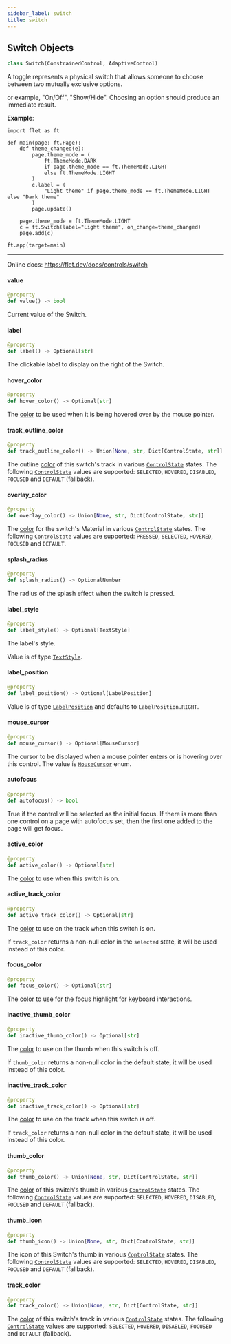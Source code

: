 ```yaml
---
sidebar_label: switch
title: switch
---
```


## Switch Objects

```python
class Switch(ConstrainedControl, AdaptiveControl)
```

A toggle represents a physical switch that allows someone to choose between two mutually exclusive options.

or example, &quot;On/Off&quot;, &quot;Show/Hide&quot;. Choosing an option should produce an immediate result.

**Example**:

```
import flet as ft

def main(page: ft.Page):
    def theme_changed(e):
        page.theme_mode = (
            ft.ThemeMode.DARK
            if page.theme_mode == ft.ThemeMode.LIGHT
            else ft.ThemeMode.LIGHT
        )
        c.label = (
            "Light theme" if page.theme_mode == ft.ThemeMode.LIGHT else "Dark theme"
        )
        page.update()

    page.theme_mode = ft.ThemeMode.LIGHT
    c = ft.Switch(label="Light theme", on_change=theme_changed)
    page.add(c)

ft.app(target=main)
```
  
  -----
  
  Online docs: https://flet.dev/docs/controls/switch

#### value

```python
@property
def value() -> bool
```

Current value of the Switch.

#### label

```python
@property
def label() -> Optional[str]
```

The clickable label to display on the right of the Switch.

#### hover\_color

```python
@property
def hover_color() -> Optional[str]
```

The [color](/docs/reference/colors) to be used when it is being hovered over by the mouse pointer.

#### track\_outline\_color

```python
@property
def track_outline_color() -> Union[None, str, Dict[ControlState, str]]
```

The outline [color](/docs/reference/colors) of this switch&#x27;s track in various [`ControlState`](/docs/reference/types/controlstate) states.
The following [`ControlState`](/docs/reference/types/controlstate) values are supported: `SELECTED`, `HOVERED`, `DISABLED`, `FOCUSED` and `DEFAULT` (fallback).

#### overlay\_color

```python
@property
def overlay_color() -> Union[None, str, Dict[ControlState, str]]
```

The [color](/docs/reference/colors) for the switch&#x27;s Material in various [`ControlState`](/docs/reference/types/controlstate) states.
The following [`ControlState`](/docs/reference/types/controlstate) values are supported: `PRESSED`, `SELECTED`, `HOVERED`, `FOCUSED` and `DEFAULT`.

#### splash\_radius

```python
@property
def splash_radius() -> OptionalNumber
```

The radius of the splash effect when the switch is pressed.

#### label\_style

```python
@property
def label_style() -> Optional[TextStyle]
```

The label&#x27;s style.

Value is of type [`TextStyle`](/docs/reference/types/textstyle).

#### label\_position

```python
@property
def label_position() -> Optional[LabelPosition]
```

Value is of type [`LabelPosition`](/docs/reference/types/labelposition) and defaults to `LabelPosition.RIGHT`.

#### mouse\_cursor

```python
@property
def mouse_cursor() -> Optional[MouseCursor]
```

The cursor to be displayed when a mouse pointer enters or is hovering over this control.
The value is [`MouseCursor`](/docs/reference/types/mousecursor) enum.

#### autofocus

```python
@property
def autofocus() -> bool
```

True if the control will be selected as the initial focus. If there is more than one control on a page with autofocus set, then the first one added to the page will get focus.

#### active\_color

```python
@property
def active_color() -> Optional[str]
```

The [color](/docs/reference/colors) to use when this switch is on.

#### active\_track\_color

```python
@property
def active_track_color() -> Optional[str]
```

The [color](/docs/reference/colors) to use on the track when this switch is on.

If `track_color` returns a non-null color in the `selected` state, it will be used instead of this color.

#### focus\_color

```python
@property
def focus_color() -> Optional[str]
```

The [color](/docs/reference/colors) to use for the focus highlight for keyboard interactions.

#### inactive\_thumb\_color

```python
@property
def inactive_thumb_color() -> Optional[str]
```

The [color](/docs/reference/colors) to use on the thumb when this switch is off.

If `thumb_color` returns a non-null color in the default state, it will be used instead of this color.

#### inactive\_track\_color

```python
@property
def inactive_track_color() -> Optional[str]
```

The [color](/docs/reference/colors) to use on the track when this switch is off.

If `track_color` returns a non-null color in the default state, it will be used instead of this color.

#### thumb\_color

```python
@property
def thumb_color() -> Union[None, str, Dict[ControlState, str]]
```

The [color](/docs/reference/colors) of this switch&#x27;s thumb in various [`ControlState`](/docs/reference/types/controlstate) states.
The following [`ControlState`](/docs/reference/types/controlstate) values are supported: `SELECTED`, `HOVERED`, `DISABLED`, `FOCUSED` and `DEFAULT` (fallback).

#### thumb\_icon

```python
@property
def thumb_icon() -> Union[None, str, Dict[ControlState, str]]
```

The icon of this Switch&#x27;s thumb in various [`ControlState`](/docs/reference/types/controlstate) states.
The following [`ControlState`](/docs/reference/types/controlstate) values are supported: `SELECTED`, `HOVERED`, `DISABLED`, `FOCUSED` and `DEFAULT` (fallback).

#### track\_color

```python
@property
def track_color() -> Union[None, str, Dict[ControlState, str]]
```

The [color](/docs/reference/colors) of this switch&#x27;s track in various [`ControlState`](/docs/reference/types/controlstate) states.
The following [`ControlState`](/docs/reference/types/controlstate) values are supported: `SELECTED`, `HOVERED`, `DISABLED`, `FOCUSED` and `DEFAULT` (fallback).

